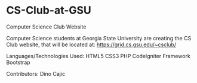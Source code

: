 # CS-Club-at-GSU
Computer Science Club Website

Computer Science students at Georgia State University are creating the CS Club website, that will be located at:
https://grid.cs.gsu.edu/~csclub/

Languages/Technologies Used:
HTML5
CSS3
PHP
CodeIgniter Framework
Bootstrap

Contributors:
Dino Cajic
